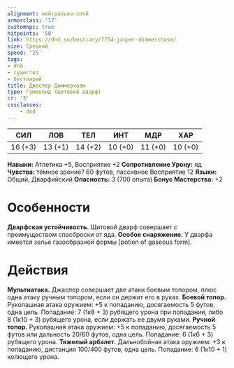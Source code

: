 ```yaml
---
alignment: нейтрально-злой
armorclass: '17'
customnpc: true
hitpoints: '58'
link: https://dnd.su/bestiary/7754-jasper-dimmerchasm/
size: Средний
speed: '25'
tags:
- dnd
- существо
- бестиарий
title: Джаспер Диммерчазм
type: Гуманоид (щитовой дварф)
cr: '3'
cssclasses:
    - dnd
---
```



| СИЛ | ЛОВ | ТЕЛ | ИНТ | МДР | ХАР |
|---|---|---|---|---|---|
| 16 (+3) | 13 (+1) | 14 (+2) | 10 (+0) | 11 (+0) | 10 (+0) |
**Навыки:** Атлетика +5, Восприятие +2
**Сопротивление Урону:** яд
**Чувства:** тёмное зрение? 60 футов, пассивное Восприятие 12
**Языки:** Общий, Дварфийский
**Опасность:** 3 (700 опыта)
**Бонус Мастерства:** +2


# Особенности
**Дварфская устойчивость.** Щитовой дварф совершает с преимуществом спасброски от яда.
**Особое снаряжение.** У дварфа имеется зелье газообразной формы [potion of gaseous form].


# Действия
**Мультиатака.** Джаспер совершает две атаки боевым топором, плюс одна атаку ручным топором, если он держит его в руках.
**Боевой топор.** Рукопашная атака оружием: +5 к попаданию, досягаемость 5 футов, одна цель. Попадание: 7 (1к8 + 3) рубящего урона при попадании, либо 8 (1к10 + 3) рубящего урона, если держать ее двумя руками.
**Ручной топор.** Рукопашная атака оружием: +5 к попаданию, досягаемость 5 футов или дальность 20/60 футов, одна цель. Попадание: 6 (1к6 + 3) рубящего урона.
**Тяжелый арбалет.** Дальнобойная атака оружием: +3 к попаданию, дистанция 100/400 футов, одна цель. Попадание: 6 (1к10 + 1) колющего урона.